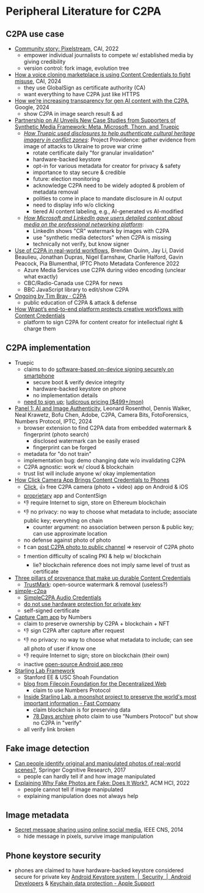 # Peripheral Literature for C2PA

## C2PA use case

- [Community story:
    Pixelstream](https://contentauthenticity.org/blog/community-story-pixelstream),
    CAI, 2022
    - empower individual journalists to compete w/ established media by
        giving credibility
    - version control: fork image, evolution tree
- [How a voice cloning marketplace is using Content Credentials to
    fight
    misuse](https://contentauthenticity.org/blog/community-story-respeecher),
    CAI, 2024
    - they use GlobalSign as certificate authority (CA)
    - want everything to have C2PA just like HTTPS
- [How we’re increasing transparency for gen AI content with the
    C2PA](https://blog.google/technology/ai/google-gen-ai-content-transparency-c2pa/),
    Google, 2024
    - show C2PA in image search result & ad
- [Partnership on AI Unveils New Case Studies from Supporters of
    Synthetic Media Framework: Meta, Microsoft, Thorn, and
    Truepic](https://partnershiponai.org/nov-2024-synthetic-media-case-studies-announcement/)
    - [*How Truepic used disclosures to
        help authenticate cultural heritage imagery in
        conflict
        zones*](https://partnershiponai.org/truepic-framework-case-study/):
        Project Providence: gather evidence from image of attacks to Ukraine to
        prove war crime
        - rotate certificate daily "for granular invalidation"
        - hardware-backed keystore
        - opt-in for various metadata for creator for privacy & safety
        - importance to stay secure & credible
        - future: election monitoring
        - acknowledge C2PA need to be widely adopted & problem of
            metadata removal
        - polities to come in place to mandate disclosure in AI output
        - need to display info w/o clicking
        - tiered AI content labeling, e.g., AI-generated vs AI-modified
    - [*How Microsoft and LinkedIn gave users detailed context about media on
        the professional networking
        platform*](https://partnershiponai.org/microsoft-framework-case-study/):
        - LinkedIn shows "CR" watermark by images with C2PA
        - use "synthetic media detectors" when C2PA is missing
        - technically not verify, but know signer
- [Use of C2PA in real-world workflows](https://youtu.be/KdbP0xcWcoM),
    Brendan Quinn, Jay Li, David Beaulieu, Jonathan Dupras, Nigel Earnshaw,
    Charlie Halford, Gavin Peacock, Pia Blumenthal,
    IPTC Photo Metadata Conference 2022
    - Azure Media Services use C2PA during video encoding
        (unclear what exactly)
    - CBC/Radio-Canada use C2PA for news
    - BBC JavaScript library to edit/show C2PA
- [Ongoing by
    Tim Bray ·
    C2PA](https://www.tbray.org/ongoing/When/202x/2023/10/28/C2PA-Workflows)
    - public education of C2PA & attack & defense
- [How Wrapt’s end-to-end platform protects creative workflows with
    Content
    Credentials](https://contentauthenticity.org/blog/community-story-wrapt)
    - platform to sign C2PA for content creator for
        intellectual right & charge them

## C2PA implementation

- Truepic
    - claims to do [software-based on-device signing securely on
        smartphone](https://www.truepic.com/c2pa/capture)
        - secure boot & verify device integrity
        - hardware-backed keystore on phone
        - no implementation details
    - [need to sign up](https://www.truepic.com/signup);
        [ludicrous pricing ($499+/mon)](https://www.truepic.com/pricing/c2pa)
- [Panel 1: AI and Image Authenticity](https://youtu.be/4q7iBkRLCMQ),
    Leonard Rosenthol, Dennis Walker, Neal Krawetz, Bofu Chen, Adobe, C2PA,
    Camera Bits, FotoForensics, Numbers Protocol, IPTC, 2024
    - browser extension to find C2PA data from
        embedded watermark & fingerprint (photo search)
        - disclosed watermark can be easily erased
        - fingerprint can be forged
    - metadata for "do not train"
    - implementation bug: demo changing date w/o invalidating C2PA
    - C2PA agnostic: work w/ cloud & blockchain
    - trust list will include anyone w/ okay implementation
- [How Click Camera App Brings Content Credentials to
    Phones](https://contentauthenticity.org/blog/community-story-click)
    - [Click](https://clickapp.com/), 👍 free C2PA camera (photo + video)
        app on Android & iOS
    - [proprietary](https://clickapp.com/eula) app and ContentSign
    - 👎 require Internet to sign, store on Ethereum blockchain
    - 👎 no privacy: no way to choose what metadata to include;
        associate public key; everything on chain
        - counter argument: no association between person & public key;
            can use approximate location
    - no defense against photo of photo
    - ❗ can [post C2PA photo to public channel](https://clickapp.com/zk/c)
        ⇒ reservoir of C2PA photo
    - ❗ mention difficulty of scaling PKI & help w/ blockchain
        - lie?
            blockchain reference does not imply same level of trust as
            certificate
- [Three pillars of provenance that make up durable Content
    Credentials](https://contentauthenticity.org/blog/three-pillars-of-provenance)
    - [TrustMark](https://github.com/adobe/trustmark):
        open-source watermark & removal (useless?)
- [simple-c2pa](https://gitlab.com/guardianproject/proofmode/simple-c2pa)
    - [SimpleC2PA Audio
        Credentials](https://ngengesenior.medium.com/adding-content-credentials-c2pa-to-audio-recordings-using-simplec2pa-3ce64033a93c)
    - [do not use hardware protection for private
        key](https://gitlab.com/guardianproject/proofmode/simple-c2pa/-/blob/58c8e77fb34a53b428961faaa7e03f0ea09ae8d7/src/certificates.rs#L17)
    - self-signed certificate
- [Capture Cam app](https://docs.captureapp.xyz/faq/general) by Numbers
    - claim to preserve ownership by C2PA + blockchain + NFT
    - 👎 sign C2PA after capture after request
    - 👎 no privacy: no way to choose what metadata to include;
        can see all photo of user if know one
    - 👎 require Internet to sign; store on blockchain (their own)
    - inactive
        [open-source Android app
        repo](https://github.com/numbersprotocol/starling-capture)
- [Starling Lab Framework](https://www.starlinglab.org/)
    - Stanford EE & USC Shoah Foundation
    - [blog from Filecoin Foundation for
        the Decentralized
        Web](https://ffdweb.org/blog/the-starling-lab-framework/)
        - claim to use Numbers Protocol
    - [Inside Starling Lab, a moonshot project to
        preserve the world's most important information - Fast
        Company](https://www.fastcompany.com/90731729/inside-starling-lab-a-moonshot-project-to-preserve-the-worlds-most-important-information)
        - claim blockchain is for preserving data
        - [78 Days archive](https://www.starlinglab.org/78daysarchive/)
            photo claim to use "Numbers Protocol" but show no C2PA in "verify"
    - all verify link broken

## Fake image detection

- [Can people identify original and manipulated photos of
    real-world scenes?](https://pmc.ncbi.nlm.nih.gov/articles/PMC5514174/),
    Springer Cognitive Research, 2017
    - people can hardly tell if and how image manipulated
- [Explaining Why Fake Photos are Fake:
    Does It Work?](https://dl.acm.org/doi/abs/10.1145/3567558), ACM HCI, 2022
    - people cannot tell if image manipulated
    - explaining manipulation does not always help

## Image metadata

- [Secret message sharing using online social
    media](https://ieeexplore.ieee.org/abstract/document/6997500), IEEE CNS,
    2014
    - hide message in pixels, survive image manipulation

## Phone keystore security

- phones are claimed to have hardware-backed keystore considered secure for
    private key
    [Android Keystore system  |  Security  |  Android
    Developers](https://developer.android.com/privacy-and-security/keystore)
    & [Keychain data protection - Apple
    Support](https://support.apple.com/guide/security/keychain-data-protection-secb0694df1a/web)
